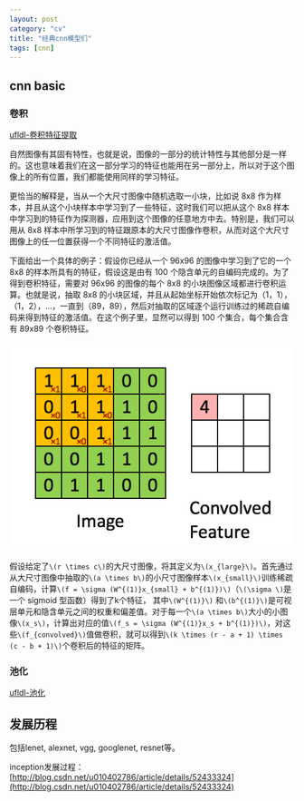 ```yaml
---
layout: post
category: "cv"
title: "经典cnn模型们"
tags: [cnn]
---
```


## cnn basic

### 卷积

[ufldl-卷积特征提取](http://deeplearning.stanford.edu/wiki/index.php/%E5%8D%B7%E7%A7%AF%E7%89%B9%E5%BE%81%E6%8F%90%E5%8F%96)

自然图像有其固有特性，也就是说，图像的一部分的统计特性与其他部分是一样的。这也意味着我们在这一部分学习的特征也能用在另一部分上，所以对于这个图像上的所有位置，我们都能使用同样的学习特征。

更恰当的解释是，当从一个大尺寸图像中随机选取一小块，比如说 8x8 作为样本，并且从这个小块样本中学习到了一些特征，这时我们可以把从这个 8x8 样本中学习到的特征作为探测器，应用到这个图像的任意地方中去。特别是，我们可以用从 8x8 样本中所学习到的特征跟原本的大尺寸图像作卷积，从而对这个大尺寸图像上的任一位置获得一个不同特征的激活值。

下面给出一个具体的例子：假设你已经从一个 96x96 的图像中学习到了它的一个 8x8 的样本所具有的特征，假设这是由有 100 个隐含单元的自编码完成的。为了得到卷积特征，需要对 96x96 的图像的每个 8x8 的小块图像区域都进行卷积运算。也就是说，抽取 8x8 的小块区域，并且从起始坐标开始依次标记为（1，1），（1，2），...，一直到（89，89），然后对抽取的区域逐个运行训练过的稀疏自编码来得到特征的激活值。在这个例子里，显然可以得到 100 个集合，每个集合含有 89x89 个卷积特征。

![](../assets/convolution.gif)

假设给定了`\(r \times c\)`的大尺寸图像，将其定义为`\(x_{large}\)`。首先通过从大尺寸图像中抽取的`\(a \times b\)`的小尺寸图像样本`\(x_{small}\)`训练稀疏自编码，计算`\(f = \sigma (W^{(1)}x_{small} + b^{(1)})\)`（`\(\sigma \)`是一个 sigmoid 型函数）得到了k个特征， 其中`\(W^{(1)}\)` 和`\(b^{(1)}\)`是可视层单元和隐含单元之间的权重和偏差值。对于每一个`\(a \times b\)`大小的小图像`\(x_s\)`，计算出对应的值`\(f_s = \sigma (W^{(1)}x_s + b^{(1)})\)`，对这些`\(f_{convolved}\)`值做卷积，就可以得到`\(k \times (r - a + 1) \times (c - b + 1)\)`个卷积后的特征的矩阵。

### 池化

[ufldl-池化](http://deeplearning.stanford.edu/wiki/index.php/%E6%B1%A0%E5%8C%96)

## 发展历程

包括lenet, alexnet, vgg, googlenet, resnet等。

inception发展过程：
[http://blog.csdn.net/u010402786/article/details/52433324](http://blog.csdn.net/u010402786/article/details/52433324)
